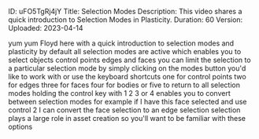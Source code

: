 ID: uFO5TgRj4jY
Title: Selection Modes
Description: This video shares a quick introduction to Selection Modes in Plasticity.
Duration: 60
Version: 
Uploaded: 2023-04-14

yum yum
Floyd here with a quick introduction to
selection modes and plasticity by
default all selection modes are active
which enables you to select objects
control points edges and faces you can
limit the selection to a particular
selection mode by simply clicking on the
modes button you'd like to work with or
use the keyboard shortcuts one for
control points two for edges three for
faces four for bodies or five to return
to all selection modes holding the
control key with 1 2 3 or 4 enables you
to convert between selection modes for
example if I have this face selected and
use control 2 I can convert the face
selection to an edge selection selection
plays a large role in asset creation so
you'll want to be familiar with these
options